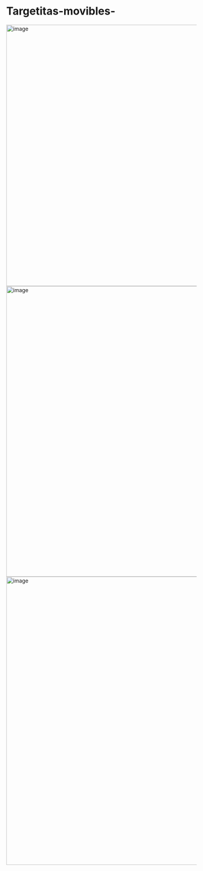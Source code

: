 # Targetitas-movibles-

<img width="690" alt="image" src="https://user-images.githubusercontent.com/91689157/189558817-12aea6e0-330b-4ca2-9deb-39b7c66d8222.png">
<img width="767" alt="image" src="https://user-images.githubusercontent.com/91689157/189558878-e624fb23-e23d-43a5-afaa-aa8ccac9fdb3.png">
<img width="761" alt="image" src="https://user-images.githubusercontent.com/91689157/189558944-593cd5bf-cc12-42aa-958c-59764cbe79c0.png">
